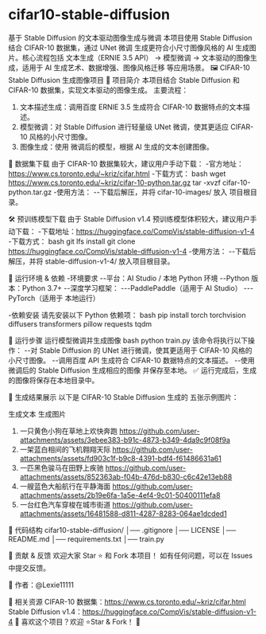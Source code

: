 # cifar10-stable-diffusion
基于 Stable Diffusion 的文本驱动图像生成与微调 本项目使用 Stable Diffusion 结合 CIFAR-10 数据集，通过 UNet 微调 生成更符合小尺寸图像风格的 AI 生成图片。核心流程包括 文本生成（ERNIE 3.5 API） → 模型微调 → 文本驱动的图像生成，适用于 AI 生成艺术、数据增强、图像风格迁移 等应用场景。
🖼️ CIFAR-10 Stable Diffusion 生成图像项目
📌 项目简介
本项目结合 Stable Diffusion 和 CIFAR-10 数据集，实现文本驱动的图像生成。
主要流程：
1. 文本描述生成：调用百度 ERNIE 3.5 生成符合 CIFAR-10 数据特点的文本描述。
2. 模型微调：对 Stable Diffusion 进行轻量级 UNet 微调，使其更适应 CIFAR-10 风格的小尺寸图像。
3. 图像生成：使用 微调后的模型，根据 AI 生成的文本创建图像。
   
📂 数据集下载
由于 CIFAR-10 数据集较大，建议用户手动下载：
-官方地址：https://www.cs.toronto.edu/~kriz/cifar.html
-下载方式：
bash
wget https://www.cs.toronto.edu/~kriz/cifar-10-python.tar.gz
tar -xvzf cifar-10-python.tar.gz
-使用方法：
--下载后解压，并将 cifar-10-images/ 放入 项目根目录。

🛠️ 预训练模型下载
由于 Stable Diffusion v1.4 预训练模型体积较大，建议用户手动下载：
-下载地址：https://huggingface.co/CompVis/stable-diffusion-v1-4
-下载方式：
bash
git lfs install
git clone https://huggingface.co/CompVis/stable-diffusion-v1-4
-使用方法：
--下载后解压，并将 stable-diffusion-v1-4/ 放入项目根目录。

🔧 运行环境 & 依赖
-环境要求
--平台：AI Studio / 本地 Python 环境
--Python 版本：Python 3.7+
--深度学习框架：
---PaddlePaddle（适用于 AI Studio）
---PyTorch（适用于 本地运行）

-依赖安装
请先安装以下 Python 依赖项：
bash
pip install torch torchvision diffusers transformers pillow requests tqdm

🚀 运行步骤
 运行模型微调并生成图像
bash
python train.py
该命令将执行以下操作：
--对 Stable Diffusion 的 UNet 进行微调，使其更适用于 CIFAR-10 风格的小尺寸图像。
--调用百度 API 生成符合 CIFAR-10 数据特点的文本描述。
--使用微调后的 Stable Diffusion 生成相应的图像 并保存至本地。
✅ 运行完成后，生成的图像将保存在本地目录中。

🎨 生成结果展示
以下是 CIFAR-10 Stable Diffusion 生成的 五张示例图片：

生成文本	                                   生成图片
1. 一只黄色小狗在草地上欢快奔跑	             https://github.com/user-attachments/assets/3ebee383-b91c-4873-b349-4da9c9f08f9a                
2. 一架蓝白相间的飞机翱翔天际                https://github.com/user-attachments/assets/fd903c1f-b9c8-4391-bdf4-f61486631a61	     
3. 一匹黑色骏马在田野上疾驰	                 https://github.com/user-attachments/assets/852363ab-f04b-476d-b830-c6c42e13eb88
4. 一艘蓝色大船航行在平静海面	               https://github.com/user-attachments/assets/2b19e6fa-1a5e-4ef4-9c01-50400111efa8
5. 一台红色汽车穿梭在城市街道                 https://github.com/user-attachments/assets/16481588-d811-4287-8283-064ae1dcded1

📜 代码结构
cifar10-stable-diffusion/
│── .gitignore
│── LICENSE
│── README.md
│── requirements.txt
│── train.py

📢 贡献 & 反馈
欢迎大家 Star ⭐ 和 Fork 本项目！
如有任何问题，可以在 Issues 中提交反馈。

📌 作者：@Lexie11111

🔗 相关资源
CIFAR-10 数据集：https://www.cs.toronto.edu/~kriz/cifar.html
Stable Diffusion v1.4：https://huggingface.co/CompVis/stable-diffusion-v1-4
📢 喜欢这个项目？欢迎 ⭐Star & Fork！ 🎉
